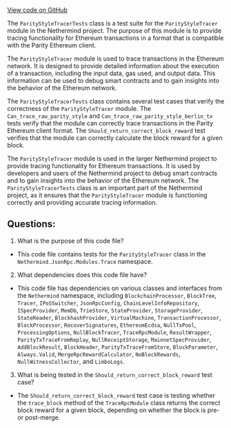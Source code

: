 [View code on GitHub](https://github.com/nethermindeth/nethermind/Nethermind.JsonRpc.Test/Modules/Trace/ParityStyleTracerTests.cs)

The `ParityStyleTracerTests` class is a test suite for the `ParityStyleTracer` module in the Nethermind project. The purpose of this module is to provide tracing functionality for Ethereum transactions in a format that is compatible with the Parity Ethereum client. 

The `ParityStyleTracer` module is used to trace transactions in the Ethereum network. It is designed to provide detailed information about the execution of a transaction, including the input data, gas used, and output data. This information can be used to debug smart contracts and to gain insights into the behavior of the Ethereum network.

The `ParityStyleTracerTests` class contains several test cases that verify the correctness of the `ParityStyleTracer` module. The `Can_trace_raw_parity_style` and `Can_trace_raw_parity_style_berlin_tx` tests verify that the module can correctly trace transactions in the Parity Ethereum client format. The `Should_return_correct_block_reward` test verifies that the module can correctly calculate the block reward for a given block.

The `ParityStyleTracer` module is used in the larger Nethermind project to provide tracing functionality for Ethereum transactions. It is used by developers and users of the Nethermind project to debug smart contracts and to gain insights into the behavior of the Ethereum network. The `ParityStyleTracerTests` class is an important part of the Nethermind project, as it ensures that the `ParityStyleTracer` module is functioning correctly and providing accurate tracing information.
## Questions: 
 1. What is the purpose of this code file?
- This code file contains tests for the `ParityStyleTracer` class in the `Nethermind.JsonRpc.Modules.Trace` namespace.

2. What dependencies does this code file have?
- This code file has dependencies on various classes and interfaces from the `Nethermind` namespace, including `BlockchainProcessor`, `BlockTree`, `Tracer`, `IPoSSwitcher`, `JsonRpcConfig`, `ChainLevelInfoRepository`, `ISpecProvider`, `MemDb`, `TrieStore`, `StateProvider`, `StorageProvider`, `StateReader`, `BlockhashProvider`, `VirtualMachine`, `TransactionProcessor`, `BlockProcessor`, `RecoverSignatures`, `EthereumEcdsa`, `NullTxPool`, `ProcessingOptions`, `NullBlockTracer`, `TraceRpcModule`, `ResultWrapper`, `ParityTxTraceFromReplay`, `NullReceiptStorage`, `MainnetSpecProvider`, `AddBlockResult`, `BlockHeader`, `ParityTxTraceFromStore`, `BlockParameter`, `Always.Valid`, `MergeRpcRewardCalculator`, `NoBlockRewards`, `NullWitnessCollector`, and `LimboLogs`.

3. What is being tested in the `Should_return_correct_block_reward` test case?
- The `Should_return_correct_block_reward` test case is testing whether the `trace_block` method of the `TraceRpcModule` class returns the correct block reward for a given block, depending on whether the block is pre- or post-merge.
